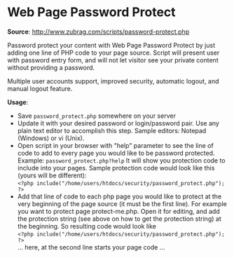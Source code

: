 # Web Page Password Protect

**Source**: http://www.zubrag.com/scripts/password-protect.php

Password protect your content with Web Page Password Protect by just adding one line of PHP code to your page source. Script will present user with password entry form, and will not let visitor see your private content without providing a password.

Multiple user accounts support, improved security, automatic logout, and manual logout feature.

**Usage**:
- Save `password_protect.php` somewhere on your server  
- Update it with your desired password or login/password pair. Use any plain text editor to accomplish this step. Sample editors: Notepad (Windows) or vi (Unix).  
- Open script in your browser with "help" parameter to see the line of code to add to every page you would like to be password protected.
Example: `password_protect.php?help`
It will show you protection code to include into your pages. Sample protection code would look like this (yours will be different):  
`<?php include("/home/users/htdocs/security/password_protect.php"); ?>`  
- Add that line of code to each php page you would like to protect at the very beginning of the page source (it must be the first line).
For example you want to protect page protect-me.php. Open it for editing, and add the protection string (see above on how to get the protection string) at the beginning. So resulting code would look like  
`<?php include("/home/users/htdocs/security/password_protect.php"); ?>`  
... here, at the second line starts your page code ...
